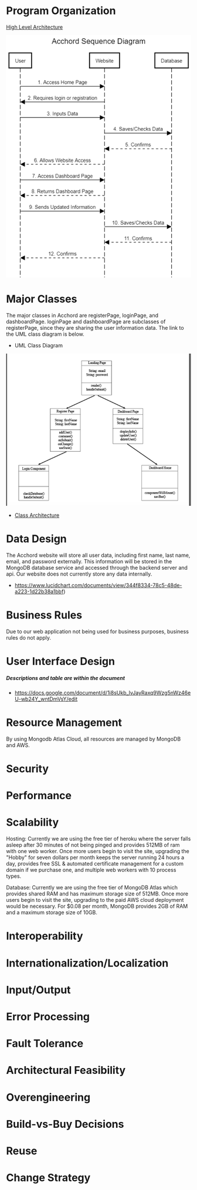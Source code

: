 # Program Organization

[High Level Architecture](https://docs.google.com/document/d/1fRGJO0WuWy_onGmUY-X_2tus0E5H_XLB17wOOISiAd0/edit?usp=sharing)

![alt text](https://github.com/element2112/ACCHORD/blob/master/artifacts/Acchord%20Sequence%20Diagram.png)

# Major Classes

The major classes in Acchord are registerPage, loginPage, and dashboardPage.  loginPage and dashboardPage are subclasses of registerPage, since they are sharing the user information data.  The link to the UML class diagram is below.

* UML Class Diagram

![alt text](https://github.com/element2112/ACCHORD/blob/master/artifacts/class_architecture.png)

* [Class Architecture](https://github.com/element2112/ACCHORD/blob/master/artifacts/class_architecture.md)

# Data Design

The Acchord website will store all user data, including first name, last name, email, and password externally.  This information will be stored in the MongoDB database service and accessed through the backend server and api.  Our website does not currently store any data internally.

* https://www.lucidchart.com/documents/view/344f8334-78c5-48de-a223-1d22b38a1bbf)

# Business Rules

Due to our web application not being used for business purposes, business rules do not apply.

# User Interface Design 
##### Descriptions and table are within the document

* https://docs.google.com/document/d/1i8sUkb_lvJayRaxq9Wzg5nWz46eU-wb24Y_wntDmVsY/edit

# Resource Management
By using Mongodb Atlas Cloud, all resources are managed by MongoDB and AWS.

# Security

# Performance

# Scalability

Hosting: Currently we are using the free tier of heroku where the server falls asleep after 30 minutes of not being pinged and provides 512MB of ram with one web worker. Once more users begin to visit the site, upgrading the "Hobby" for seven dollars per month keeps the server running 24 hours a day, provides free SSL  & automated certificate management for a custom domain if we purchase one, and multiple web workers with 10 process types.

Database: Currently we are using the free tier of MongoDB Atlas which provides shared RAM and has maximum storage size of 512MB. Once more users begin to visit the site, upgrading to the paid AWS cloud deployment would be necessary.  For $0.08 per month, MongoDB provides 2GB of RAM and a maximum storage size of 10GB.

# Interoperability

# Internationalization/Localization

# Input/Output

# Error Processing

# Fault Tolerance

# Architectural Feasibility

# Overengineering

# Build-vs-Buy Decisions

# Reuse

# Change Strategy
